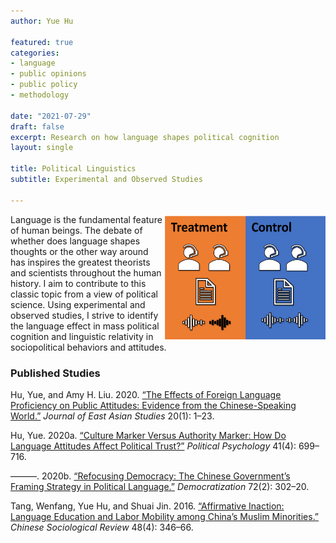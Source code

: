 ```yaml
---
author: Yue Hu

featured: true
categories:
- language
- public opinions
- public policy
- methodology

date: "2021-07-29"
draft: false
excerpt: Research on how language shapes political cognition
layout: single

title: Political Linguistics
subtitle: Experimental and Observed Studies

---
```


<img src="featured-hex.png" width = "260" height = "200" align="right" />

Language is the fundamental feature of human beings. 
The debate of whether does language shapes thoughts or the other way around has inspires the greatest theorists and scientists throughout the human history.
I aim to contribute to this classic topic from a view of political science. 
Using experimental and observed studies, I strive to identify the language effect in mass political cognition and linguistic relativity in sociopolitical behaviors and attitudes.

### Published Studies

Hu, Yue, and Amy H. Liu. 2020. [“The Effects of Foreign Language Proficiency on Public Attitudes: Evidence from the Chinese-Speaking World.”](https://www.cambridge.org/core/journals/journal-of-east-asian-studies/article/effects-of-foreign-language-proficiency-on-public-attitudes-evidence-from-the-chinesespeaking-world/56277FA559EFC923958CC405566E6DDD?__cf_chl_jschl_tk__=pmd_9f85bc92b6ed02ea2e1eefa21596c04f8fd3f9b9-1627628614-0-gqNtZGzNAvijcnBszQp6) *Journal of East Asian Studies* 20(1): 1–23.

Hu, Yue. 2020a. [“Culture Marker Versus Authority Marker: How Do Language Attitudes Affect Political Trust?”](https://onlinelibrary.wiley.com/doi/full/10.1111/pops.12646) *Political Psychology* 41(4): 699–716.

———. 2020b. [“Refocusing Democracy: The Chinese Government’s Framing Strategy in Political Language.”](https://www.tandfonline.com/doi/abs/10.1080/13510347.2019.1690461) *Democratization* 72(2): 302–20.

Tang, Wenfang, Yue Hu, and Shuai Jin. 2016. [“Affirmative Inaction: Language Education and Labor Mobility among China’s Muslim Minorities.”](https://www.tandfonline.com/doi/abs/10.1080/21620555.2016.1202753) *Chinese Sociological Review* 48(4): 346–66.


